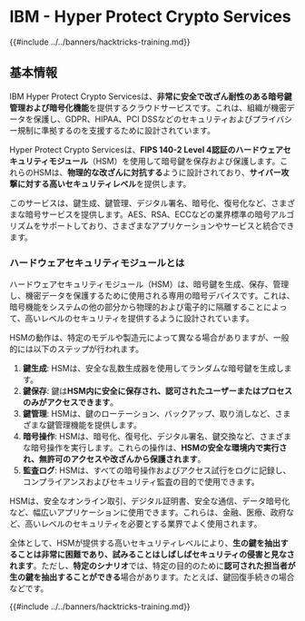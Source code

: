 # IBM - Hyper Protect Crypto Services

{{#include ../../banners/hacktricks-training.md}}

## 基本情報

IBM Hyper Protect Crypto Servicesは、**非常に安全で改ざん耐性のある暗号鍵管理および暗号化機能**を提供するクラウドサービスです。これは、組織が機密データを保護し、GDPR、HIPAA、PCI DSSなどのセキュリティおよびプライバシー規制に準拠するのを支援するために設計されています。

Hyper Protect Crypto Servicesは、**FIPS 140-2 Level 4認証のハードウェアセキュリティモジュール**（HSM）を使用して暗号鍵を保存および保護します。これらのHSMは、**物理的な改ざんに対抗する**ように設計されており、**サイバー攻撃に対する高いセキュリティレベル**を提供します。

このサービスは、鍵生成、鍵管理、デジタル署名、暗号化、復号化など、さまざまな暗号サービスを提供します。AES、RSA、ECCなどの業界標準の暗号アルゴリズムをサポートしており、さまざまなアプリケーションやサービスと統合できます。

### ハードウェアセキュリティモジュールとは

ハードウェアセキュリティモジュール（HSM）は、暗号鍵を生成、保存、管理し、機密データを保護するために使用される専用の暗号デバイスです。これは、暗号機能をシステムの他の部分から物理的および電子的に隔離することによって、高いレベルのセキュリティを提供するように設計されています。

HSMの動作は、特定のモデルや製造元によって異なる場合がありますが、一般的には以下のステップが行われます。

1. **鍵生成**: HSMは、安全な乱数生成器を使用してランダムな暗号鍵を生成します。
2. **鍵保存**: 鍵は**HSM内に安全に保存され、認可されたユーザーまたはプロセスのみがアクセスできます**。
3. **鍵管理**: HSMは、鍵のローテーション、バックアップ、取り消しなど、さまざまな鍵管理機能を提供します。
4. **暗号操作**: HSMは、暗号化、復号化、デジタル署名、鍵交換など、さまざまな暗号操作を実行します。これらの操作は、**HSMの安全な環境内で実行され、無許可のアクセスや改ざんから保護されます**。
5. **監査ログ**: HSMは、すべての暗号操作およびアクセス試行をログに記録し、コンプライアンスおよびセキュリティ監査の目的で使用できます。

HSMは、安全なオンライン取引、デジタル証明書、安全な通信、データ暗号化など、幅広いアプリケーションに使用できます。これらは、金融、医療、政府など、高いレベルのセキュリティを必要とする業界でよく使用されます。

全体として、HSMが提供する高いセキュリティレベルにより、**生の鍵を抽出することは非常に困難であり、試みることはしばしばセキュリティの侵害と見なされます**。ただし、**特定のシナリオ**では、特定の目的のために**認可された担当者が生の鍵を抽出することができる**場合があります。たとえば、鍵回復手続きの場合などです。

{{#include ../../banners/hacktricks-training.md}}
